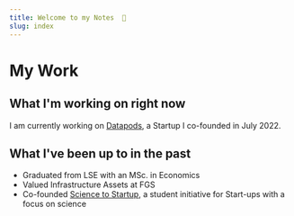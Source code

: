 ```yaml
---
title: Welcome to my Notes  🌱
slug: index
---
```

# My Work

## What I'm working on right now

I am currently working on [Datapods](https://www.datapods.app/), a Startup I co-founded in July 2022.

## What I've been up to in the past

- Graduated from LSE with an MSc. in Economics
- Valued Infrastructure Assets at FGS
- Co-founded [Science to Startup](https://www.s2s-bonn.de/), a student initiative for Start-ups with a focus on science